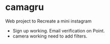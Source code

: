 # camagru
Web project to Recreate a mini instagram

* Sign up working. Email verification on Point.
* camera working need to add filters.

